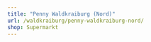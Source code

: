 ```yaml
---
title: "Penny Waldkraiburg (Nord)"
url: /waldkraiburg/penny-waldkraiburg-nord/
shop: Supermarkt
---
```

